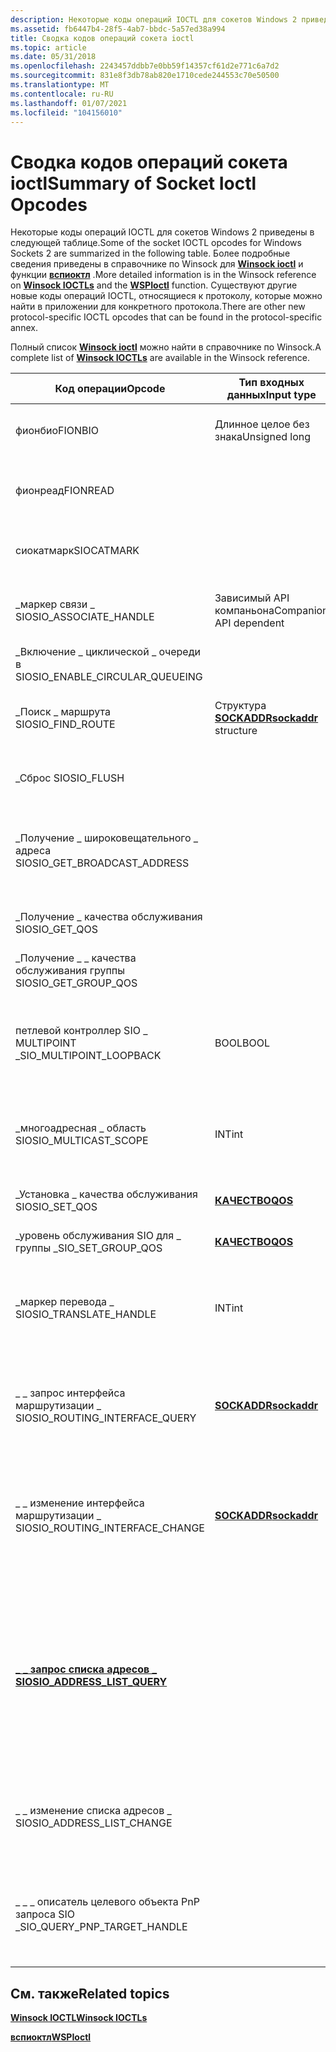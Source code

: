 ```yaml
---
description: Некоторые коды операций IOCTL для сокетов Windows 2 приведены в следующей таблице.
ms.assetid: fb6447b4-28f5-4ab7-bbdc-5a57ed38a994
title: Сводка кодов операций сокета ioctl
ms.topic: article
ms.date: 05/31/2018
ms.openlocfilehash: 2243457ddbb7e0bb59f14357cf61d2e771c6a7d2
ms.sourcegitcommit: 831e8f3db78ab820e1710cede244553c70e50500
ms.translationtype: MT
ms.contentlocale: ru-RU
ms.lasthandoff: 01/07/2021
ms.locfileid: "104156010"
---
```

# <a name="summary-of-socket-ioctl-opcodes"></a><span data-ttu-id="75db2-103">Сводка кодов операций сокета ioctl</span><span class="sxs-lookup"><span data-stu-id="75db2-103">Summary of Socket Ioctl Opcodes</span></span>

<span data-ttu-id="75db2-104">Некоторые коды операций IOCTL для сокетов Windows 2 приведены в следующей таблице.</span><span class="sxs-lookup"><span data-stu-id="75db2-104">Some of the socket IOCTL opcodes for Windows Sockets 2 are summarized in the following table.</span></span> <span data-ttu-id="75db2-105">Более подробные сведения приведены в справочнике по Winsock для [**Winsock ioctl**](winsock-ioctls.md) и функции [**вспиоктл**](/previous-versions/windows/hardware/network/ff566296(v=vs.85)) .</span><span class="sxs-lookup"><span data-stu-id="75db2-105">More detailed information is in the Winsock reference on [**Winsock IOCTLs**](winsock-ioctls.md) and the [**WSPIoctl**](/previous-versions/windows/hardware/network/ff566296(v=vs.85)) function.</span></span> <span data-ttu-id="75db2-106">Существуют другие новые коды операций IOCTL, относящиеся к протоколу, которые можно найти в приложении для конкретного протокола.</span><span class="sxs-lookup"><span data-stu-id="75db2-106">There are other new protocol-specific IOCTL opcodes that can be found in the protocol-specific annex.</span></span>

<span data-ttu-id="75db2-107">Полный список [**Winsock ioctl**](winsock-ioctls.md) можно найти в справочнике по Winsock.</span><span class="sxs-lookup"><span data-stu-id="75db2-107">A complete list of [**Winsock IOCTLs**](winsock-ioctls.md) are available in the Winsock reference.</span></span>



| <span data-ttu-id="75db2-108">Код операции</span><span class="sxs-lookup"><span data-stu-id="75db2-108">Opcode</span></span>                                                      | <span data-ttu-id="75db2-109">Тип входных данных</span><span class="sxs-lookup"><span data-stu-id="75db2-109">Input type</span></span>                               | <span data-ttu-id="75db2-110">Тип выходных данных</span><span class="sxs-lookup"><span data-stu-id="75db2-110">Output type</span></span>                                 | <span data-ttu-id="75db2-111">Значение</span><span class="sxs-lookup"><span data-stu-id="75db2-111">Meaning</span></span>                                                                                                                                                                                                            |
|-------------------------------------------------------------|------------------------------------------|---------------------------------------------|--------------------------------------------------------------------------------------------------------------------------------------------------------------------------------------------------------------------|
| <span data-ttu-id="75db2-112">фионбио</span><span class="sxs-lookup"><span data-stu-id="75db2-112">FIONBIO</span></span>                                                     | <span data-ttu-id="75db2-113">Длинное целое без знака</span><span class="sxs-lookup"><span data-stu-id="75db2-113">Unsigned long</span></span>                            | <Not used>                            | <span data-ttu-id="75db2-114">Включает или отключает неблокирующий режим на сокете.</span><span class="sxs-lookup"><span data-stu-id="75db2-114">Enables or disables nonblocking mode on the socket.</span></span>                                                                                                                                                                |
| <span data-ttu-id="75db2-115">фионреад</span><span class="sxs-lookup"><span data-stu-id="75db2-115">FIONREAD</span></span>                                                    | <Not used>                         | <span data-ttu-id="75db2-116">Длинное целое без знака</span><span class="sxs-lookup"><span data-stu-id="75db2-116">Unsigned long</span></span>                               | <span data-ttu-id="75db2-117">Определяет объем данных, которые могут быть считаны атомарно из сокета.</span><span class="sxs-lookup"><span data-stu-id="75db2-117">Determines the amount of data that can be read atomically from the socket.</span></span>                                                                                                                                         |
| <span data-ttu-id="75db2-118">сиокатмарк</span><span class="sxs-lookup"><span data-stu-id="75db2-118">SIOCATMARK</span></span>                                                  | <Not used>                         | <span data-ttu-id="75db2-119">BOOL</span><span class="sxs-lookup"><span data-stu-id="75db2-119">BOOL</span></span>                                        | <span data-ttu-id="75db2-120">Определяет, были ли прочитаны все данные OOB.</span><span class="sxs-lookup"><span data-stu-id="75db2-120">Determines whether or not all OOB data has been read.</span></span>                                                                                                                                                              |
| <span data-ttu-id="75db2-121">\_маркер связи \_ SIO</span><span class="sxs-lookup"><span data-stu-id="75db2-121">SIO\_ASSOCIATE\_HANDLE</span></span>                                      | <span data-ttu-id="75db2-122">Зависимый API компаньона</span><span class="sxs-lookup"><span data-stu-id="75db2-122">Companion API dependent</span></span>                  | <Not used>                            | <span data-ttu-id="75db2-123">Связывает сокет с указанным маркером сопутствующего интерфейса.</span><span class="sxs-lookup"><span data-stu-id="75db2-123">Associates the socket with the specified handle of a companion interface.</span></span>                                                                                                                                          |
| <span data-ttu-id="75db2-124">\_Включение \_ циклической \_ очереди в SIO</span><span class="sxs-lookup"><span data-stu-id="75db2-124">SIO\_ENABLE\_CIRCULAR\_QUEUEING</span></span>                             | <Not used>                         | <Not used>                            | <span data-ttu-id="75db2-125">Включает циклическую очередь.</span><span class="sxs-lookup"><span data-stu-id="75db2-125">Enables circular queuing.</span></span>                                                                                                                                                                                          |
| <span data-ttu-id="75db2-126">\_Поиск \_ маршрута SIO</span><span class="sxs-lookup"><span data-stu-id="75db2-126">SIO\_FIND\_ROUTE</span></span>                                            | <span data-ttu-id="75db2-127">Структура [**SOCKADDR**](sockaddr-2.md)</span><span class="sxs-lookup"><span data-stu-id="75db2-127">[**sockaddr**](sockaddr-2.md) structure</span></span> | <Not used>                            | <span data-ttu-id="75db2-128">Запрашивает маршрут к указанному адресу для обнаружения.</span><span class="sxs-lookup"><span data-stu-id="75db2-128">Requests the route to the specified address to be discovered.</span></span>                                                                                                                                                      |
| <span data-ttu-id="75db2-129">\_Сброс SIO</span><span class="sxs-lookup"><span data-stu-id="75db2-129">SIO\_FLUSH</span></span>                                                  | <Not used>                         | <Not used>                            | <span data-ttu-id="75db2-130">Удаляет текущее содержимое очереди отправки.</span><span class="sxs-lookup"><span data-stu-id="75db2-130">Discards current contents of the sending queue.</span></span>                                                                                                                                                                    |
| <span data-ttu-id="75db2-131">\_Получение \_ широковещательного \_ адреса SIO</span><span class="sxs-lookup"><span data-stu-id="75db2-131">SIO\_GET\_BROADCAST\_ADDRESS</span></span>                                | <Not used>                         | <span data-ttu-id="75db2-132">Структура [**SOCKADDR**](sockaddr-2.md)</span><span class="sxs-lookup"><span data-stu-id="75db2-132">[**sockaddr**](sockaddr-2.md) structure</span></span>    | <span data-ttu-id="75db2-133">Получает широковещательный адрес конкретного протокола для использования в [**вспсендто**](/previous-versions/windows/desktop/legacy/ms742291(v=vs.85)).</span><span class="sxs-lookup"><span data-stu-id="75db2-133">Retrieves the protocol-specific broadcast address to be used in [**WSPSendTo**](/previous-versions/windows/desktop/legacy/ms742291(v=vs.85)).</span></span>                                                                                                                  |
| <span data-ttu-id="75db2-134">\_Получение \_ качества обслуживания SIO</span><span class="sxs-lookup"><span data-stu-id="75db2-134">SIO\_GET\_QOS</span></span>                                               | <Not used>                         | [<span data-ttu-id="75db2-135">**КАЧЕСТВО**</span><span class="sxs-lookup"><span data-stu-id="75db2-135">**QOS**</span></span>](/windows/win32/api/winsock2/ns-winsock2-qos)                          | <span data-ttu-id="75db2-136">Возвращает спецификации текущего потока для сокета.</span><span class="sxs-lookup"><span data-stu-id="75db2-136">Retrieves current flow specifications for the socket.</span></span>                                                                                                                                                              |
| <span data-ttu-id="75db2-137">\_Получение \_ \_ качества обслуживания группы SIO</span><span class="sxs-lookup"><span data-stu-id="75db2-137">SIO\_GET\_GROUP\_QOS</span></span>                                        | <Not used>                         | [<span data-ttu-id="75db2-138">**КАЧЕСТВО**</span><span class="sxs-lookup"><span data-stu-id="75db2-138">**QOS**</span></span>](/windows/win32/api/winsock2/ns-winsock2-qos)                          | <span data-ttu-id="75db2-139">Зарезервировано.</span><span class="sxs-lookup"><span data-stu-id="75db2-139">Reserved.</span></span>                                                                                                                                                                                                          |
| <span data-ttu-id="75db2-140">петлевой контроллер SIO \_ MULTIPOINT \_</span><span class="sxs-lookup"><span data-stu-id="75db2-140">SIO\_MULTIPOINT\_LOOPBACK</span></span>                                   | <span data-ttu-id="75db2-141">BOOL</span><span class="sxs-lookup"><span data-stu-id="75db2-141">BOOL</span></span>                                     | <Not used>                            | <span data-ttu-id="75db2-142">Определяет, будут ли данные, отправленные в сеансе MultiPoint, также поступают одним и тем же сокетом на локальном узле.</span><span class="sxs-lookup"><span data-stu-id="75db2-142">Controls whether data sent in a multipoint session will also be received by the same socket on the local host.</span></span>                                                                                                     |
| <span data-ttu-id="75db2-143">\_многоадресная \_ область SIO</span><span class="sxs-lookup"><span data-stu-id="75db2-143">SIO\_MULTICAST\_SCOPE</span></span>                                       | <span data-ttu-id="75db2-144">INT</span><span class="sxs-lookup"><span data-stu-id="75db2-144">int</span></span>                                      | <Not used>                            | <span data-ttu-id="75db2-145">Указывает область, в которой будут выполняться многоадресные передачи.</span><span class="sxs-lookup"><span data-stu-id="75db2-145">Specifies the scope over which multicast transmissions will occur.</span></span>                                                                                                                                                 |
| <span data-ttu-id="75db2-146">\_Установка \_ качества обслуживания SIO</span><span class="sxs-lookup"><span data-stu-id="75db2-146">SIO\_SET\_QOS</span></span>                                               | [<span data-ttu-id="75db2-147">**КАЧЕСТВО**</span><span class="sxs-lookup"><span data-stu-id="75db2-147">**QOS**</span></span>](/windows/win32/api/winsock2/ns-winsock2-qos)                       | <Not used>                            | <span data-ttu-id="75db2-148">Устанавливает новые спецификации потока для сокета.</span><span class="sxs-lookup"><span data-stu-id="75db2-148">Establishes new flow specifications for the socket.</span></span>                                                                                                                                                                |
| <span data-ttu-id="75db2-149">\_уровень обслуживания SIO для \_ группы \_</span><span class="sxs-lookup"><span data-stu-id="75db2-149">SIO\_SET\_GROUP\_QOS</span></span>                                        | [<span data-ttu-id="75db2-150">**КАЧЕСТВО**</span><span class="sxs-lookup"><span data-stu-id="75db2-150">**QOS**</span></span>](/windows/win32/api/winsock2/ns-winsock2-qos)                       | <Not used>                            | <span data-ttu-id="75db2-151">Зарезервировано.</span><span class="sxs-lookup"><span data-stu-id="75db2-151">Reserved.</span></span>                                                                                                                                                                                                          |
| <span data-ttu-id="75db2-152">\_маркер перевода \_ SIO</span><span class="sxs-lookup"><span data-stu-id="75db2-152">SIO\_TRANSLATE\_HANDLE</span></span>                                      | <span data-ttu-id="75db2-153">INT</span><span class="sxs-lookup"><span data-stu-id="75db2-153">int</span></span>                                      | <span data-ttu-id="75db2-154">Компаньон — зависимый API</span><span class="sxs-lookup"><span data-stu-id="75db2-154">Companion-API dependent</span></span>                     | <span data-ttu-id="75db2-155">Получает соответствующий обработчик *для сокетов* , допустимый в контексте сопутствующего интерфейса.</span><span class="sxs-lookup"><span data-stu-id="75db2-155">Obtains a corresponding handle for socket *s* that is valid in the context of a companion interface.</span></span>                                                                                                               |
| <span data-ttu-id="75db2-156">\_ \_ запрос интерфейса маршрутизации \_ SIO</span><span class="sxs-lookup"><span data-stu-id="75db2-156">SIO\_ROUTING\_INTERFACE\_QUERY</span></span>                              | [<span data-ttu-id="75db2-157">**SOCKADDR**</span><span class="sxs-lookup"><span data-stu-id="75db2-157">**sockaddr**</span></span>](sockaddr-2.md)           | [<span data-ttu-id="75db2-158">**SOCKADDR**</span><span class="sxs-lookup"><span data-stu-id="75db2-158">**sockaddr**</span></span>](sockaddr-2.md)              | <span data-ttu-id="75db2-159">Получает адрес локального интерфейса, который должен использоваться для отправки по указанному адресу.</span><span class="sxs-lookup"><span data-stu-id="75db2-159">Obtains the address of the local interface that should be used to send to the specified address.</span></span>                                                                                                                   |
| <span data-ttu-id="75db2-160">\_ \_ изменение интерфейса маршрутизации \_ SIO</span><span class="sxs-lookup"><span data-stu-id="75db2-160">SIO\_ROUTING\_INTERFACE\_CHANGE</span></span>                             | [<span data-ttu-id="75db2-161">**SOCKADDR**</span><span class="sxs-lookup"><span data-stu-id="75db2-161">**sockaddr**</span></span>](sockaddr-2.md)           | <Not used>                            | <span data-ttu-id="75db2-162">Запрашивает уведомления об изменениях в данных, передаваемых через \_ \_ запрос интерфейса маршрутизации SIO \_ для указанного адреса.</span><span class="sxs-lookup"><span data-stu-id="75db2-162">Requests notification of changes in information reported through SIO\_ROUTING\_INTERFACE\_QUERY for the specified address.</span></span>                                                                                         |
| <span data-ttu-id="75db2-163">[**\_ \_ запрос списка адресов \_ SIO**](/previous-versions/windows/desktop/legacy/dd877219(v=vs.85))</span><span class="sxs-lookup"><span data-stu-id="75db2-163">[**SIO\_ADDRESS\_LIST\_QUERY**](/previous-versions/windows/desktop/legacy/dd877219(v=vs.85))</span></span> | <Not used>                         | [<span data-ttu-id="75db2-164">**адрес СОКЕТа \_**</span><span class="sxs-lookup"><span data-stu-id="75db2-164">**SOCKET\_ADDRESS**</span></span>](/windows/desktop/api/Ws2def/ns-ws2def-socket_address) | <span data-ttu-id="75db2-165">Получает список локальных транспортных адресов семейства протоколов сокетов, к которым может быть привязано приложение.</span><span class="sxs-lookup"><span data-stu-id="75db2-165">Obtains a list of local transport addresses of the socket's protocol family to which the application can bind.</span></span> <span data-ttu-id="75db2-166">Список адресов зависит от семейства адресов, а некоторые адреса исключаются из списка.</span><span class="sxs-lookup"><span data-stu-id="75db2-166">The list of addresses varies based on address family and some addresses are excluded from the list.</span></span> |
| <span data-ttu-id="75db2-167">\_ \_ изменение списка адресов \_ SIO</span><span class="sxs-lookup"><span data-stu-id="75db2-167">SIO\_ADDRESS\_LIST\_CHANGE</span></span>                                  | <Not used>                         | <Not used>                            | <span data-ttu-id="75db2-168">Запрашивает уведомления об изменениях в сведениях, передаваемых через \_ \_ запрос списка адресов SIO \_</span><span class="sxs-lookup"><span data-stu-id="75db2-168">Requests notification of changes in information reported through SIO\_ADDRESS\_LIST\_QUERY</span></span>                                                                                                                         |
| <span data-ttu-id="75db2-169">\_ \_ \_ описатель целевого объекта PnP запроса SIO \_</span><span class="sxs-lookup"><span data-stu-id="75db2-169">SIO\_QUERY\_PNP\_TARGET\_HANDLE</span></span>                             | <Not used>                         | <span data-ttu-id="75db2-170">ФИКСАТОР</span><span class="sxs-lookup"><span data-stu-id="75db2-170">SOCKET</span></span>                                      | <span data-ttu-id="75db2-171">Получает дескриптор соединителя следующего поставщика в цепочке, от которой зависит текущий сокет от PnP.</span><span class="sxs-lookup"><span data-stu-id="75db2-171">Obtains socket descriptor of the next provider in the chain on which current socket depends in regards to PnP.</span></span>                                                                                                     |



 

## <a name="related-topics"></a><span data-ttu-id="75db2-172">См. также</span><span class="sxs-lookup"><span data-stu-id="75db2-172">Related topics</span></span>

<dl> <dt>

[<span data-ttu-id="75db2-173">**Winsock IOCTL**</span><span class="sxs-lookup"><span data-stu-id="75db2-173">**Winsock IOCTLs**</span></span>](winsock-ioctls.md)
</dt> <dt>

<span data-ttu-id="75db2-174">[**вспиоктл**](/previous-versions/windows/hardware/network/ff566296(v=vs.85))</span><span class="sxs-lookup"><span data-stu-id="75db2-174">[**WSPIoctl**](/previous-versions/windows/hardware/network/ff566296(v=vs.85))</span></span>
</dt> </dl>

 

 
